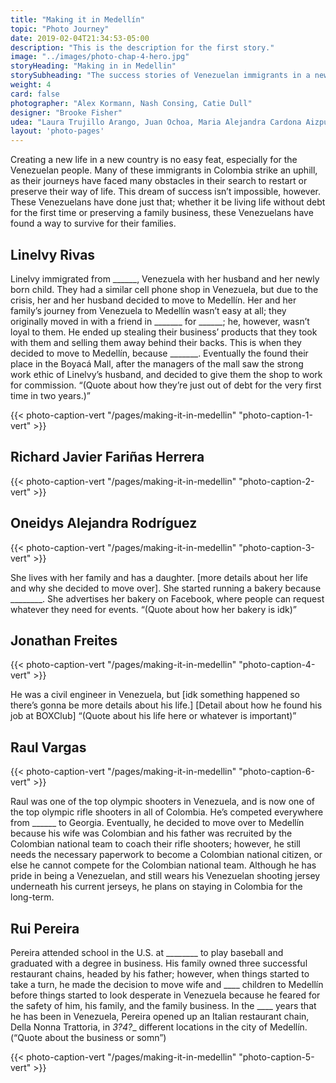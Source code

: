 ```yaml
---
title: "Making it in Medellín"
topic: "Photo Journey"
date: 2019-02-04T21:34:53-05:00
description: "This is the description for the first story."
image: "../images/photo-chap-4-hero.jpg"
storyHeading: "Making in in Medellin"
storySubheading: "The success stories of Venezuelan immigrants in a new country"
weight: 4
card: false
photographer: "Alex Kormann, Nash Consing, Catie Dull"
designer: "Brooke Fisher"
udea: "Laura Trujillo Arango, Juan Ochoa, Maria Alejandra Cardona Aizpurua"
layout: 'photo-pages'
---
```


Creating a new life in a new country is no easy feat, especially for the Venezuelan people. Many of these immigrants in Colombia strike an uphill, as their journeys have faced many obstacles in their search to restart or preserve their way of life. This dream of success isn’t impossible, however. These Venezuelans have done just that; whether it be living life without debt for the first time or preserving a family business, these Venezuelans have found a way to survive for their families.

<div class="photo__line"></div>

<h2 class="photo__subhead flex">Linelvy Rivas</h2>

Linelvy immigrated from ______, Venezuela with her husband and her newly born child. They had a similar cell phone shop in Venezuela, but due to the crisis, her and her husband decided to move to Medellín. Her and her family’s journey from Venezuela to Medellín wasn’t easy at all; they originally moved in with a friend in _______ for ______; he, however, wasn’t loyal to them. He ended up stealing their business’ products that they took with them and selling them away behind their backs. This is when they decided to move to Medellín, because _______. Eventually the found their place in the Boyacá Mall, after the managers of the mall saw the strong work ethic of Linelvy’s husband, and decided to give them the shop to work for commission. “(Quote about how they’re just out of debt for the very first time in two years.)”

{{< photo-caption-vert "/pages/making-it-in-medellin" "photo-caption-1-vert" >}}

<div class="photo__line"></div>

<h2 class="photo__subhead flex">Richard Javier Fariñas Herrera</h2>

{{< photo-caption-vert "/pages/making-it-in-medellin" "photo-caption-2-vert" >}}

<div class="photo__line"></div>

<h2 class="photo__subhead flex">Oneidys Alejandra Rodríguez</h2>

{{< photo-caption-vert "/pages/making-it-in-medellin" "photo-caption-3-vert" >}}

She lives with her family and has a daughter. [more details about her life and why she decided to move over]. She started running a bakery because ________. She advertises her bakery on Facebook, where people can request whatever they need for events. “(Quote about how her bakery is idk)”

<div class="photo__line"></div>

<h2 class="photo__subhead flex">Jonathan Freites</h2>

{{< photo-caption-vert "/pages/making-it-in-medellin" "photo-caption-4-vert" >}}

He was a civil engineer in Venezuela, but [idk something happened so there’s gonna be more details about his life.] [Detail about how he found his job at BOXClub] “(Quote about his life here or whatever is important)”

<div class="photo__line"></div>

<h2 class="photo__subhead flex">Raul Vargas</h2>

{{< photo-caption-vert "/pages/making-it-in-medellin" "photo-caption-6-vert" >}}

Raul was one of the top olympic shooters in Venezuela, and is now one of the top olympic rifle shooters in all of Colombia. He’s competed everywhere from ______ to Georgia. Eventually, he decided to move over to Medellín because his wife was Colombian and his father was recruited by the Colombian national team to coach their rifle shooters; however, he still needs the necessary paperwork to become a Colombian national citizen, or else he cannot compete for the Colombian national team. Although he has pride in being a Venezuelan, and still wears his Venezuelan shooting jersey underneath his current jerseys, he plans on staying in Colombia for the long-term.

<div class="photo__line"></div>

<h2 class="photo__subhead flex">Rui Pereira</h2>

Pereira attended school in the U.S. at ________ to play baseball and graduated with a degree in business. His family owned three successful restaurant chains, headed by his father; however, when things started to take a turn, he made the decision to move wife and ____ children to Medellín before things started to look desperate in Venezuela because he feared for the safety of him, his family, and the family business. In the ____ years that he has been in Venezuela, Pereira opened up an Italian restaurant chain, Della Nonna Trattoria, in _3?4?__ different locations in the city of Medellín. (“Quote about the business or somn”)

{{< photo-caption-vert "/pages/making-it-in-medellin" "photo-caption-5-vert" >}}
